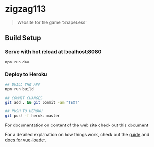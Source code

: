# zigzag113

> Website for the game 'ShapeLess'

## Build Setup

### Serve with hot reload at localhost:8080

``` bash
npm run dev
```

### Deploy to Heroku

``` bash
## BUILD THE APP
npm run build

## COMMIT CHANGES
git add . && git commit -am "TEXT"

## PUSH TO HEROKU
git push -f heroku master
```

For documentation on content of the web site check out this [document](https://docs.google.com/document/d/1EANw3IcvvASdb0HsfQN2cKhXPJY-D-MnYfjkF5UTReM/edit)

For a detailed explanation on how things work, check out the [guide](http://vuejs-templates.github.io/webpack/) and [docs for vue-loader](http://vuejs.github.io/vue-loader).
